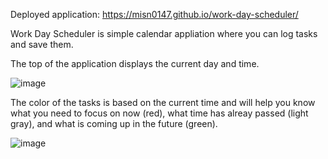 
Deployed application: https://misn0147.github.io/work-day-scheduler/

Work Day Scheduler is simple calendar appliation where you can log tasks and save them. 

The top of the application displays the current day and time.

![image](https://user-images.githubusercontent.com/79875711/115964209-f255a880-a4e8-11eb-9bf1-1ecf6ac8e3a3.png)


The color of the tasks is based on the current time and will help you know what you need to focus on now (red), what time has alreay passed (light gray), and what is coming up in the future (green).

![image](https://user-images.githubusercontent.com/79875711/115964230-0a2d2c80-a4e9-11eb-9492-1a0ed7023895.png)



